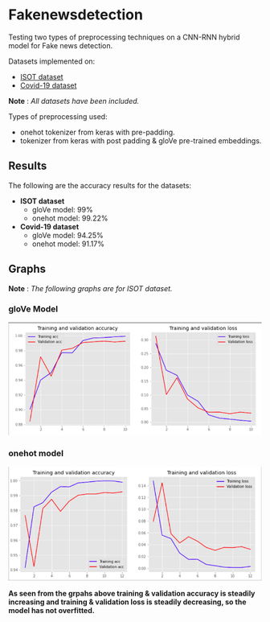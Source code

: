 # Fakenewsdetection
Testing two types of preprocessing techniques on a CNN-RNN hybrid model for Fake news detection.

Datasets implemented on:
- [ISOT dataset](https://pages.github.com/)
- [Covid-19 dataset](https://www.kaggle.com/elvinagammed/covid19-fake-news-dataset-nlp)

**Note** : *All datasets have been included.*

Types of preprocessing used:
- onehot tokenizer from keras with pre-padding.
- tokenizer from keras with post padding & gloVe pre-trained embeddings.

## Results
The following are the accuracy results for the datasets:
- **ISOT dataset**
  - gloVe model: 99%
  - onehot model: 99.22%
- **Covid-19 dataset**
  - gloVe model: 94.25%
  - onehot model: 91.17%
  
## Graphs
**Note** : *The following graphs are for ISOT dataset.*

### gloVe Model
![graph](https://github.com/rohithsaji/Fakenewsdetection/blob/master/Results/ISOT/Graph-Glove.png?raw=true)
### onehot model
![graph](https://github.com/rohithsaji/Fakenewsdetection/blob/master/Results/ISOT/Graph-onehot.png?raw=true)

**As seen from the grpahs above training & validation accuracy is steadily increasing and training & validation loss is steadily decreasing, so the model has not overfitted.**
